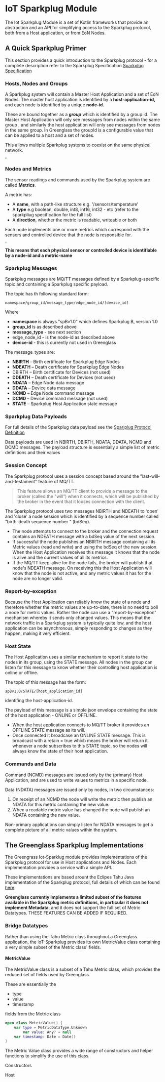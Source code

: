 # IoT Sparkplug Module

The Iot Sparkplug Module is a set of Kotlin frameworks that provide an abstraction and an API for simplifying access to the  Sparkplug protocol, both from a Host application, or from EoN Nodes.

## A Quick Sparkplug Primer

This section provides a quick introduction to the Sparkplug protocol - for a complete description refer to the Sparkplug Specification [Sparkplug Specification](https://sparkplug.eclipse.org/specification/version/3.0/documents/sparkplug-specification-3.0.0.pdf)

### Hosts, Nodes and Groups

A Sparkplug system will contain a Master Host Application and a set of EoN Nodes. The master host application is identified by a **host-application-id,** and each node is identified by a unique **node-id**.

These are bound together as a ***group*** which is identified  by a group id. The Master Host Application will only see messages from nodes within the same group , and similarly the host application will only see messages from nodes in the same group. In Greenglass the groupId is a configurable value that can be applied to a host and a set of nodes.

This allows multiple Sparkplug systems to coexist on the same physical network.

<img src="images/groups.png" style="zoom: 33%;" />

### Nodes and Metrics

 The sensor readings and commands used by the Sparkplug system are called **Metrics**.

A metric has:

- A **name**, with a path-like structure  e.g. '/sensors/temperature'
- A **type** e.g boolean, double, int8, int16, int32 - etc (refer to the sparkpliug specification for the full list)
- A **direction**, whether the metric is readable, writeable or both

Each node implements one or more metrics which correspond with the sensors and controlled  device that the node is responsible for.



<img src="images/metrics.png" style="zoom: 33%;" />

**This means that each physical sensor or controlled device is identifiable by a node-id and a metric-name**

### Sparkplug Messages

Sparkplug messages are MQ/TT  messages defined by a Sparkplug-specific topic and containing a Sparkplug  specific payload.

The topic has th following standard form:

```
namespace/group_id/message_type/edge_node_id/[device_id]
```

Where

- **namespace** is always "spBv1.0" which defines Sparkplug B, version 1.0
- **group_id** is as described above
- **message_type** - see next section
- edge_node_id - is the node-id as described above
- **device-id**  - this is currently not used in Greenglass

The message_types are:

- **NBIRTH** – Birth certificate for Sparkplug Edge Nodes
-  **NDEATH** – Death certificate for Sparkplug Edge Nodes 
- DBIRTH – Birth certificate for Devices (not used)
-  **DDEATH** – Death certificate for Devices (not used)
-  **NDATA** – Edge Node data message
-  **DDATA** – Device data message
-  **NCMD** – Edge Node command message
-  **DCMD** – Device command message (not used)
-  **STATE** – Sparkplug Host Application state message

### Sparkplug Data Payloads

For full details of the Sparkplug data payload see the  [Sparjplug Protocol Definition](https://sparkplug.eclipse.org/specification/version/3.0/documents/sparkplug-specification-3.0.0.pdf)

Data payloads are used in NBIRTH, DBIRTH, NDATA, DDATA, NCMD and DCMD messages. The payload structure is essentially a simple list of metric definitions and their values

### Session Concept

The Sparkplug protocol uses a session concept based around the "last-will-and-testament" feature of MQ/TT. 

> This feature allows an MQ/TT client to provide a message to the broker (called the "will") when it connects, which will be published by the broker in the event that it looses connection with the client.

The Sparkplug protocol uses two messages NBIRTH and NDEATH to 'open' and 'close' a node session which is identified by a sequence number called "birth-death sequence number " (bdSeq).

- The node attempts to connect to the broker and the connection request contains an NDEATH message with a bdSeq value of the next session.
- If successful the node publishes an NBIRTH message containing all its Metric values (read and write) and using the bdSeq of the new session. When the Host Application receives this message it knows that the node is alive and the current values of all its metrics.
- If the MQ/TT keep-alive for the node fails, the broker will publish that node's NDEATH message. On receiving this the Host Application will know that the node is not active, and any metric values it has for the node are no longer valid.

### Report-by-exception

Because the Host Application can reliably know  the state of a node and therefore whether the metric values are up-to-date, there is no need to poll a node for metric values. Rather the node can use a "report-by-exception" mechanism whereby it sends only changed values.  This means that the network traffic in a Sparkplug system is typically quite low, and the host application can be asynchronous, simply responding to changes as they happen, making it very efficient.

### Host State

The Host Application uses a similar mechanism to report it state to the nodes in its group, using the STATE message. All nodes in the group can listen for this message to know whether their controlling host application is online or offline.

The topic of this message has the form:

```
spBv1.0/STATE/[host_application_id]
```

identifing the host-application-id.

The payload of this message is a simple json envelope containing the state of the host application - ONLINE or OFFLINE.

- When the host application connects to MQ/TT broker it provides an OFFLINE STATE message as its will.
- Once connected it broadcase an ONLINE STATE message. This is broadcast with a retain = true which means the broker will return it whenever a node subscribes to this STATE topic, so the nodes will always know the state of their host application.

### Commands and Data

Command (NCMD) messages are issued only by the (primary) Host Application, and are used to write values to metrics in a specific node.

Data (NDATA) messages are issued only by nodes, in two circumstances:

1. On receipt of an NCMD the node will write the metric then publish an NDATA for this metric containing the  new value.
2. When a readable metric value has changed the node will publish an NDATA containing the new value.

Non-primary applications can simply listen for NDATA messages to get a complete picture of all metric values within the system.

## The Greenglass Sparkplug Implementations

The Greengrass Iot-Sparklug module provides implementations of the Sparkplug protocol for use in Host applications and Nodes. Each implementation provides a service with a simple API.

These implementations are based arount the Eclipes Tahu Java implementation of the Sparkplug protocol, full details of which can be found [here](https://github.com/eclipse/tahu).

**Greenglass currently implements a limited subset of the features available in the Sparkplug metric definitions, in particular it does not implement Metadata**, and it does not support the full set of Metric Datatypes. THESE FEATURES CAN BE ADDED IF REQUIRED.

### Bridge Datatypes

Rather than using the Tahu Metric class throughout a Greenglass application, the IoT-Sparkplug provides its own MetricValue class containing a very simple subset of the Metric class' fields.

#### MetricValue

The MetricValue class is a subset of a Tahu Metric class, which provides the reduced set of fields used by Greenglass. 

These are essentially the

- type
- value
- timestamp

fields from the Metric class

```kotlin
open class MetricValue() {
    var type = MetricDataType.Unknown
		var value: Any? = null
    var timestamp: Date = Date()
}
```

The Metric Value class provides a wide range of constructors and helper functions to simplify the use of this class.

Constructors







Host 